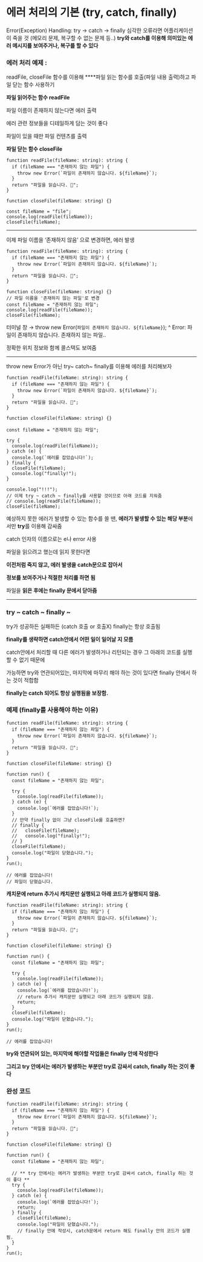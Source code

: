# 에러 처리의 기본 (try, catch, finally)

Error(Exception) Handling: try -> catch -> finally
심각한 오류라면 어플리케이션이 죽을 것 (메모리 문제, 복구할 수 없는 문제 등..)
**try와 catch를 이용해 의미있는 에러 메시지를 보여주거나, 복구를 할 수 있다**

### **에러 처리 예제 :**

readFile, closeFile 함수를 이용해 \*\*\*\*파일 읽는 함수를 호출(파일 내용 출력)하고 파일 닫는 함수 사용하기

**파일 읽어주는 함수 readFile**

파일 이름이 존재하지 않는다면 에러 출력

에러 관련 정보들을 디테일하게 담는 것이 좋다

파일이 있을 때만 파일 컨텐츠를 출력

**파일 닫는 함수 closeFile**

```tsx
function readFile(fileName: string): string {
  if (fileName === "존재하지 않는 파일") {
    throw new Error(`파일이 존재하지 않습니다. ${fileName}`);
  }
  return "파일을 읽습니다. 📂";
}

function closeFile(fileName: string) {}

const fileName = "file";
console.log(readFile(fileName));
closeFile(fileName);
```

---

이제 파일 이름을 ‘존재하지 않음’ 으로 변경하면, 에러 발생

```tsx
function readFile(fileName: string): string {
  if (fileName === "존재하지 않는 파일") {
    throw new Error(`파일이 존재하지 않습니다. ${fileName}`);
  }
  return "파일을 읽습니다. 📂";
}

function closeFile(fileName: string) {}
// 파일 이름을 '존재하지 않는 파일'로 변경
const fileName = "존재하지 않는 파일";
console.log(readFile(fileName));
closeFile(fileName);
```

터미널 창 →
throw new Error(`파일이 존재하지 않습니다. ${fileName}`);
^
Error: 파일이 존재하지 않습니다. 존재하지 않는 파일..

정확한 위치 정보와 함께 콜스택도 보여줌

---

throw new Error가 아닌 try~ catch~ finally를 이용해 에러를 처리해보자

```tsx
function readFile(fileName: string): string {
  if (fileName === "존재하지 않는 파일") {
    throw new Error(`파일이 존재하지 않습니다. ${fileName}`);
  }
  return "파일을 읽습니다. 📂";
}

function closeFile(fileName: string) {}

const fileName = "존재하지 않는 파일";

try {
  console.log(readFile(fileName));
} catch (e) {
  console.log(`에러를 잡았습니다!`);
} finally {
  closeFile(fileName);
  console.log("finally!");
}

console.log("!!!");
// 이제 try ~ catch ~ finally를 사용할 것이므로 아래 코드를 지워줌
// console.log(readFile(fileName));
closeFile(fileName);
```

예상하지 못한 에러가 발생할 수 있는 함수를 쓸 땐, **에러가 발생할 수 있는 해당 부분**에서만 **try**를 이용해 감싸줌

catch 인자의 이름으로는 e나 error 사용

파일을 읽으려고 했는데 읽지 못한다면

**이전처럼 죽지 않고, 에러 발생을 catch문으로 잡아서**

**정보를 보여주거나 적절한 처리를 하면 됨**

파일을 **읽은 후에는 finally 문에서 닫아줌**

---

### **try ~ catch ~ finally ~**

try가 성공하든 실패하든 (catch 호출 or 호출X) finally는 항상 호출됨

**finally를 생략하면 catch안에서 어떤 일이 일어날 지 모름**

catch안에서 처리할 때 다른 에러가 발생하거나 리턴되는 경우 그 아래의 코드를 실행할 수 없기 때문에

가능하면 try와 연관되어있는, 마지막에 마무리 해야 하는 것이 있다면 finally 안에서 하는 것이 적합함

**finally는 catch 되어도 항상 실행됨을 보장함.**

### 예제 (**finally를 사용해야 하는 이유)**

```tsx
function readFile(fileName: string): string {
  if (fileName === "존재하지 않는 파일") {
    throw new Error(`파일이 존재하지 않습니다. ${fileName}`);
  }
  return "파일을 읽습니다. 📂";
}

function closeFile(fileName: string) {}

function run() {
  const fileName = "존재하지 않는 파일";

  try {
    console.log(readFile(fileName));
  } catch (e) {
    console.log(`에러를 잡았습니다!`);
  }
  // 만약 finally 없이 그냥 closeFile를 호출하면?
  // finally {
  //   closeFile(fileName);
  //   console.log("finally!");
  // }
  closeFile(fileName);
  console.log("파일이 닫혔습니다.");
}
run();

// 에러를 잡았습니다!
// 파일이 닫혔습니다.
```

**캐치문에 return 추가시 캐치문만 실행되고 아래 코드가 실행되지 않음.**

```tsx
function readFile(fileName: string): string {
  if (fileName === "존재하지 않는 파일") {
    throw new Error(`파일이 존재하지 않습니다. ${fileName}`);
  }
  return "파일을 읽습니다. 📂";
}

function closeFile(fileName: string) {}

function run() {
  const fileName = "존재하지 않는 파일";

  try {
    console.log(readFile(fileName));
  } catch (e) {
    console.log(`에러를 잡았습니다!`);
    // return 추가시 캐치문만 실행되고 아래 코드가 실행되지 않음.
    return;
  }
  closeFile(fileName);
  console.log("파일이 닫혔습니다.");
}
run();

// 에러를 잡았습니다!
```

**try와 연관되어 있는, 마지막에 해야할 작업들은 finally 안에 작성한다**

**그리고 try 안에서는 에러가 발생하는 부분만 try로 감싸서 catch, finally 하는 것이 좋다**

### 완성 코드

```tsx
function readFile(fileName: string): string {
  if (fileName === "존재하지 않는 파일") {
    throw new Error(`파일이 존재하지 않습니다. ${fileName}`);
  }
  return "파일을 읽습니다. 📂";
}

function closeFile(fileName: string) {}

function run() {
  const fileName = "존재하지 않는 파일";

  // ** try 안에서는 에러가 발생하는 부분만 try로 감싸서 catch, finally 하는 것이 좋다 **
  try {
    console.log(readFile(fileName));
  } catch (e) {
    console.log(`에러를 잡았습니다!`);
    return;
  } finally {
    closeFile(fileName);
    console.log("파일이 닫혔습니다.");
    // finally 안에 작성시, catch문에서 return 해도 finally 안의 코드가 실행됨.
  }
}
run();
```
